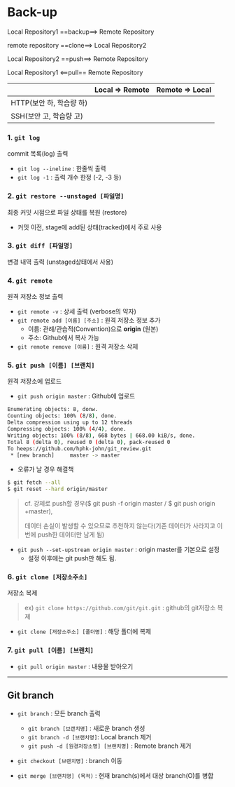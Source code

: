 # Back-up

Local Repository1 ==backup==> Remote Repository

remote repository	==clone==> Local Repository2

Local Repository2	 ==push==> Remote Repository

Local Repository1 <==pull== Remote Repository



|                          | Local => Remote | Remote => Local |
| ------------------------ | --------------- | --------------- |
| HTTP(보안 하, 학습량 하) |                 |                 |
| SSH(보안 고, 학습량 고)  |                 |                 |



### 1. `git log`

commit 목록(log) 출력

* `git log --ineline` : 한줄씩 출력
* `git log -1` : 출력 개수 한정 (-2, -3 등)



### 2. `git restore --unstaged [파일명]`

최종 커밋 시점으로 파일 상태를 복원 (restore)

* 커밋 이전, stage에 add된 상태(tracked)에서 주로 사용




### 3. `git diff [파일명]`

변경 내역 출력 (unstaged상태에서 사용)



### 4. `git remote`

원격 저장소 정보 출력

* `git remote -v` : 상세 출력 (verbose의 약자)
* `git remote add [이름] [주소]` : 원격 저장소 정보 추가
  * 이름: 관례/관습적(Convention)으로 **origin** (원본) 
  * 주소: Github에서 복사 가능
* `git remote remove [이름]` : 원격 저장소 삭제



### 5. `git push [이름] [브랜치]`

원격 저장소에 업로드

* `git push origin master` : Github에 업로드

```bash
Enumerating objects: 8, donw.
Counting objects: 100% (8/8), done.
Delta compression using up to 12 threads
Compressing objects: 100% (4/4), done.
Writing objects: 100% (8/8), 668 bytes | 668.00 kiB/s, done.
Total 8 (delta 0), reused 0 (delta 0), pack-reused 0
To heeps://github.com/hphk-john/git_review.git
 * [new branch]		master -> master
```



* 오류가 날 경우 해결책

```bash
$ git fetch --all
$ git reset --hard origin/master
```

>cf. 강제로 push할 경우($ git push -f origin master / $ git push origin +master),
>
>데이터 손실이 발생할 수 있으므로 추천하지 않는다(기존 데이터가 사라지고 이번에 push한 데이터만 남게 됨)



* `git push --set-upstream origin master` : origin master를 기본으로 설정
  * 설정 이후에는 git push만 해도 됨.




### 6. `git clone [저장소주소]`

저장소 복제

>  ex) `git clone https://github.com/git/git.git` : github의 git저장소 복제

* `git clone [저장소주소] [폴더명]` : 해당 폴더에 복제



### 7. `git pull [이름] [브랜치]`

* `git pull origin master` : 내용물 받아오기



___



## Git branch

* `git branch` : 모든 branch 출력
  * `git branch [브랜치명]` : 새로운 branch 생성
  * `git branch -d [브랜치명]`: Local branch 제거
  * `git push -d [원경저장소명] [브랜치명]` : Remote branch 제거 



* `git checkout [브랜치명]` : branch 이동



* `git merge [브랜치명] (목적)` : 현재 branch(s)에서 대상 branch(O)를 병합











